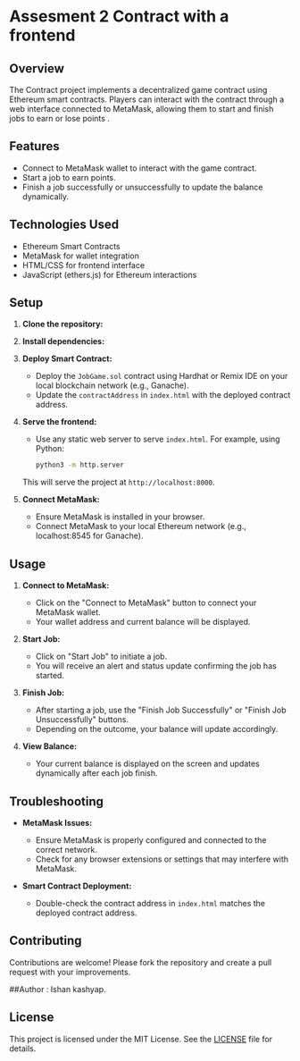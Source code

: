 
# Assesment 2 Contract with a frontend 

## Overview

The  Contract project implements a decentralized game contract using Ethereum smart contracts. Players can interact with the contract through a web interface connected to MetaMask, allowing them to start and finish jobs to earn or lose points .

## Features

- Connect to MetaMask wallet to interact with the game contract.
- Start a job to earn points.
- Finish a job successfully or unsuccessfully to update the balance dynamically.

## Technologies Used

- Ethereum Smart Contracts
- MetaMask for wallet integration
- HTML/CSS for frontend interface
- JavaScript (ethers.js) for Ethereum interactions

## Setup

1. **Clone the repository:**


2. **Install dependencies:**


3. **Deploy Smart Contract:**

   - Deploy the `JobGame.sol` contract using Hardhat or Remix IDE on your local blockchain network (e.g., Ganache).
   - Update the `contractAddress` in `index.html` with the deployed contract address.

4. **Serve the frontend:**

   - Use any static web server to serve `index.html`. For example, using Python:
   
     ```bash
     python3 -m http.server
     ```
   
   This will serve the project at `http://localhost:8000`.

5. **Connect MetaMask:**

   - Ensure MetaMask is installed in your browser.
   - Connect MetaMask to your local Ethereum network (e.g., localhost:8545 for Ganache).

## Usage

1. **Connect to MetaMask:**

   - Click on the "Connect to MetaMask" button to connect your MetaMask wallet.
   - Your wallet address and current balance will be displayed.

2. **Start Job:**

   - Click on "Start Job" to initiate a job.
   - You will receive an alert and status update confirming the job has started.

3. **Finish Job:**

   - After starting a job, use the "Finish Job Successfully" or "Finish Job Unsuccessfully" buttons.
   - Depending on the outcome, your balance will update accordingly.

4. **View Balance:**

   - Your current balance is displayed on the screen and updates dynamically after each job finish.

## Troubleshooting

- **MetaMask Issues:**
  - Ensure MetaMask is properly configured and connected to the correct network.
  - Check for any browser extensions or settings that may interfere with MetaMask.

- **Smart Contract Deployment:**
  - Double-check the contract address in `index.html` matches the deployed contract address.

## Contributing

Contributions are welcome! Please fork the repository and create a pull request with your improvements.

##Author : Ishan kashyap.
## License

This project is licensed under the MIT License. See the [LICENSE](LICENSE) file for details.
